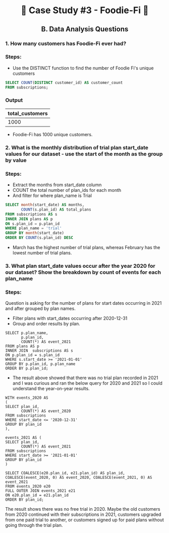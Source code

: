 # <p align="center" style="margin-top: 0px;">🥑 Case Study #3 - Foodie-Fi 🥑
## <p align="center"> B. Data Analysis Questions


### 1. How many customers has Foodie-Fi ever had?

### Steps:
  
* Use the DISTINCT function to find the number of Foodie Fi's unique customers

```sql
SELECT COUNT(DISTINCT customer_id) AS customer_count
FROM subscriptions;
```
### Output
|total_customers|
| -- |
|1000|

* Foodie-Fi has 1000 unique customers.
  
 
### 2. What is the monthly distribution of trial plan start_date values for our dataset - use the start of the month as the group by value

### Steps:
* Extract the months from start_date column
* COUNT the total number of plan_ids for each month
* And filter for where plan_name is Trial

```sql
SELECT month(start_date) AS months,
	   COUNT(s.plan_id) AS total_plans
FROM subscriptions AS s
INNER JOIN plans AS p
ON s.plan_id = p.plan_id
WHERE plan_name = 'trial'
GROUP BY month(start_date)
ORDER BY COUNT(s.plan_id) DESC
```

* March has the highest number of trial plans, whereas February has the lowest number of trial plans.
  
  
### 3. What plan start_date values occur after the year 2020 for our dataset? Show the breakdown by count of events for each plan_name

### Steps:
Question is asking for the number of plans for start dates occurring in 2021 and after grouped by plan names.

* Filter plans with start_dates occurring after 2020-12-31
* Group and order results by plan.

```
SELECT p.plan_name, 
	   p.plan_id,
	   COUNT(*) AS event_2021
FROM plans AS p
INNER JOIN  subscriptions AS s
ON p.plan_id = s.plan_id
WHERE s.start_date >= '2021-01-01'
GROUP BY p.plan_id, p.plan_name
ORDER BY p.plan_id;
```
  
* The result above showed that there was no trial plan recorded in 2021 and I was curious and ran the below query for 2020 and 2021 so I could understand the year-on-year results.


```
WITH events_2020 AS 
(
SELECT plan_id,
	   COUNT(*) AS event_2020
FROM subscriptions
WHERE start_date <= '2020-12-31'
GROUP BY plan_id
),

events_2021 AS (
SELECT plan_id,
	   COUNT(*) AS event_2021
FROM subscriptions
WHERE start_date >= '2021-01-01'
GROUP BY plan_id
)

SELECT COALESCE(e20.plan_id, e21.plan_id) AS plan_id, COALESCE(event_2020, 0) AS event_2020, COALESCE(event_2021, 0) AS event_2021
FROM events_2020 e20
FULL OUTER JOIN events_2021 e21
ON e20.plan_id = e21.plan_id
ORDER BY plan_id;
```
  
The result shows there was no free trial in 2020. Maybe the old customers from 2020 continued with their subscriptions in 2021,
customers upgraded from one paid trial to another, or customers signed up for paid plans without going through the trial plan.


